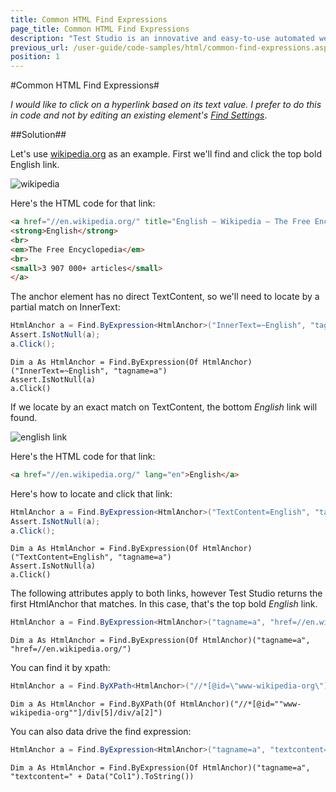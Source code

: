 ```yaml
---
title: Common HTML Find Expressions
page_title: Common HTML Find Expressions
description: "Test Studio is an innovative and easy-to-use automated web, WPF and load testing solution. Test Studio tests support essential technologies like ASP.NET AJAX, Silverlight, PHP and MVC. HTML5, Testing framework, functional testing, performance testing, load testing, exploratory testing, manual testing."
previous_url: /user-guide/code-samples/html/common-find-expressions.aspx, /user-guide/code-samples/html/common-find-expressions
position: 1
---
```

#Common HTML Find Expressions#

*I would like to click on a hyperlink based on its text value. I prefer to do this in code and not by editing an existing element's <a href="/features/elements-explorer/find-element" target="_blank">Find Settings</a>*.

##Solution##

Let's use <a href="http://www.wikipedia.org/" target="_blank">wikipedia.org</a> as an example. First we'll find and click the top bold English link.

![wikipedia][1]

Here's the HTML code for that link:

```HTML
<a href="//en.wikipedia.org/" title="English — Wikipedia — The Free Encyclopedia">
<strong>English</strong>
<br>
<em>The Free Encyclopedia</em>
<br>
<small>3 907 000+ articles</small>
</a>
```

The anchor element has no direct TextContent, so we'll need to locate by a partial match on InnerText:

```C#
HtmlAnchor a = Find.ByExpression<HtmlAnchor>("InnerText=~English", "tagname=a");
Assert.IsNotNull(a);
a.Click();
```

```VB
Dim a As HtmlAnchor = Find.ByExpression(Of HtmlAnchor)("InnerText=~English", "tagname=a")
Assert.IsNotNull(a)
a.Click()
```

If we locate by an exact match on TextContent, the bottom *English* link will found.

![english link][2]

Here's the HTML code for that link:

```HTML
<a href="//en.wikipedia.org/" lang="en">English</a>
```

Here's how to locate and click that link:

```C#
HtmlAnchor a = Find.ByExpression<HtmlAnchor>("TextContent=English", "tagname=a");
Assert.IsNotNull(a);
a.Click();
```
```VB
Dim a As HtmlAnchor = Find.ByExpression(Of HtmlAnchor)("TextContent=English", "tagname=a")
Assert.IsNotNull(a)
a.Click()
```

The following attributes apply to both links, however Test Studio returns the first HtmlAnchor that matches. In this case, that's the top bold *English* link.

```C#
HtmlAnchor a = Find.ByExpression<HtmlAnchor>("tagname=a", "href=//en.wikipedia.org/");
```
```VB
Dim a As HtmlAnchor = Find.ByExpression(Of HtmlAnchor)("tagname=a", "href=//en.wikipedia.org/")
```

You can find it by xpath:

```C#
HtmlAnchor a = Find.ByXPath<HtmlAnchor>("//*[@id=\"www-wikipedia-org\"]/div[5]/div/a[2]");
```
```VB
Dim a As HtmlAnchor = Find.ByXPath(Of HtmlAnchor)("//*[@id=""www-wikipedia-org""]/div[5]/div/a[2]")
```

You can also data drive the find expression:

```C#
HtmlAnchor a = Find.ByExpression<HtmlAnchor>("tagname=a", "textcontent=" + Data["Col1"].ToString());
```
```VB
Dim a As HtmlAnchor = Find.ByExpression(Of HtmlAnchor)("tagname=a", "textcontent=" + Data("Col1").ToString())
```


[1]: /img/advanced-topics/coded-samples/html/common-find-expressions/fig1.png
[2]: /img/advanced-topics/coded-samples/html/common-find-expressions/fig2.png



